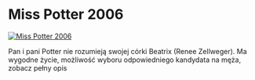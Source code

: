 Miss Potter 2006 
=============
[![Miss Potter 2006 ](http://vidos.pl/images/player.gif)](http://vidos.pl/miss-potter-2006)

 Pan i pani Potter nie rozumieją swojej córki Beatrix (Renee Zellweger). Ma wygodne życie, możliwość wyboru odpowiedniego kandydata na męża, zobacz pełny opis
